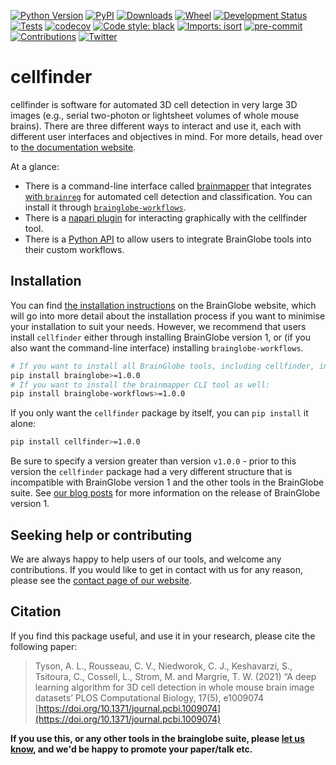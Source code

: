 [![Python Version](https://img.shields.io/pypi/pyversions/cellfinder.svg)](https://pypi.org/project/cellfinder)
[![PyPI](https://img.shields.io/pypi/v/cellfinder.svg)](https://pypi.org/project/cellfinder)
[![Downloads](https://pepy.tech/badge/cellfinder)](https://pepy.tech/project/cellfinder)
[![Wheel](https://img.shields.io/pypi/wheel/cellfinder.svg)](https://pypi.org/project/cellfinder)
[![Development Status](https://img.shields.io/pypi/status/cellfinder.svg)](https://github.com/brainglobe/cellfinder)
[![Tests](https://img.shields.io/github/actions/workflow/status/brainglobe/cellfinder/test_and_deploy.yml?branch=main)](https://github.com/brainglobe/cellfinder/actions)
[![codecov](https://codecov.io/gh/brainglobe/cellfinder/branch/main/graph/badge.svg?token=nx1lhNI7ox)](https://codecov.io/gh/brainglobe/cellfinder)
[![Code style: black](https://img.shields.io/badge/code%20style-black-000000.svg)](https://github.com/python/black)
[![Imports: isort](https://img.shields.io/badge/%20imports-isort-%231674b1?style=flat&labelColor=ef8336)](https://pycqa.github.io/isort/)
[![pre-commit](https://img.shields.io/badge/pre--commit-enabled-brightgreen?logo=pre-commit&logoColor=white)](https://github.com/pre-commit/pre-commit)
[![Contributions](https://img.shields.io/badge/Contributions-Welcome-brightgreen.svg)](https://brainglobe.info/community/developers/index.html)
[![Twitter](https://img.shields.io/twitter/follow/brain_globe?style=social)](https://twitter.com/brain_globe)

# cellfinder

cellfinder is software for automated 3D cell detection in very large 3D images (e.g., serial two-photon or lightsheet volumes of whole mouse brains).
There are three different ways to interact and use it, each with different user interfaces and objectives in mind.
For more details, head over to [the documentation website](https://brainglobe.info/documentation/cellfinder/index.html).

At a glance:

- There is a command-line interface called [brainmapper](https://brainglobe.info/documentation/brainglobe-workflows/brainmapper/index.html) that integrates [with `brainreg`](https://github.com/brainglobe/brainreg) for automated cell detection and classification. You can install it through [`brainglobe-workflows`](https://brainglobe.info/documentation/brainglobe-workflows/index.html).
- There is a [napari plugin](https://brainglobe.info/documentation/cellfinder/user-guide/napari-plugin/index.html) for interacting graphically with the cellfinder tool.
- There is a [Python API](https://brainglobe.info/documentation/cellfinder/user-guide/cellfinder-core.html) to allow users to integrate BrainGlobe tools into their custom workflows.

## Installation

You can find [the installation instructions](https://brainglobe.info/documentation/cellfinder/installation.html#installation) on the BrainGlobe website, which will go into more detail about the installation process if you want to minimise your installation to suit your needs.
However, we recommend that users install `cellfinder` either through installing BrainGlobe version 1, or (if you also want the command-line interface) installing `brainglobe-workflows`.

```bash
# If you want to install all BrainGlobe tools, including cellfinder, in a consistent manner with one command:
pip install brainglobe>=1.0.0
# If you want to install the brainmapper CLI tool as well:
pip install brainglobe-workflows>=1.0.0
```

If you only want the `cellfinder` package by itself, you can `pip install` it alone:

```bash
pip install cellfinder>=1.0.0
```

Be sure to specify a version greater than version `v1.0.0` - prior to this version the `cellfinder` package had a very different structure that is incompatible with BrainGlobe version 1 and the other tools in the BrainGlobe suite.
See [our blog posts](https://brainglobe.info/blog/) for more information on the release of BrainGlobe version 1.

## Seeking help or contributing
We are always happy to help users of our tools, and welcome any contributions. If you would like to get in contact with us for any reason, please see the [contact page of our website](https://brainglobe.info/contact.html).

## Citation
If you find this package useful, and use it in your research, please cite the following paper:
> Tyson, A. L., Rousseau, C. V., Niedworok, C. J., Keshavarzi, S., Tsitoura, C., Cossell, L., Strom, M. and Margrie, T. W. (2021) “A deep learning algorithm for 3D cell detection in whole mouse brain image datasets’ PLOS Computational Biology, 17(5), e1009074
[https://doi.org/10.1371/journal.pcbi.1009074](https://doi.org/10.1371/journal.pcbi.1009074)

**If you use this, or any other tools in the brainglobe suite, please
 [let us know](https://brainglobe.info/contact.html), and
 we'd be happy to promote your paper/talk etc.**
